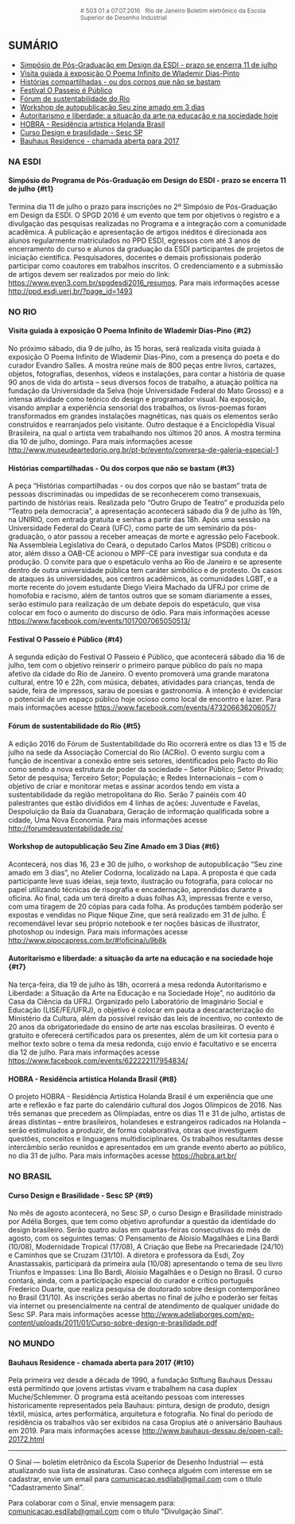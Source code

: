 <!--
---
title: sinal 503 - Esdi
-->
<div style="width:40em;max-width: 40em;margin: 0 auto;" markdown=1>

<div style="background:url(img/selo.png) no-repeat;line-height:1.2em;font-size:0.85em;font-weight:normal;color:#555;padding: 0 0 0 145px;margin:0 0 3em 0;" markdown="1">
# 503
01 a 07.07.2016   Rio de Janeiro   
Boletim eletrônico da Escola Superior de Desenho Industrial
</div>


## SUMÁRIO 

  * [Simpósio de Pós-Graduação em Design da ESDI - prazo se encerra 11 de julho](#t1)
  * [Visita guiada à exposição O Poema Infinito de Wlademir Dias-Pinto](#t2)
  * [Histórias compartilhadas - ou dos corpos que não se bastam](#t3)
  * [Festival O Passeio é Público](#t4)
  * [Fórum de sustentabilidade do Rio](#t5)
  * [Workshop de autopublicação Seu zine amado em 3 dias](#t6)
  * [Autoritarismo e liberdade: a situação da arte na educação e na sociedade hoje](#t7)
  * [HOBRA - Residência artística Holanda Brasil](#t8)
  * [Curso Design e brasilidade - Sesc SP](#t9)
  * [Bauhaus Residence - chamada aberta para 2017](#t10)

### NA ESDI


#### Simpósio do Programa de Pós-Graduação em Design do ESDI - prazo se encerra 11 de julho {#t1}

Termina dia 11 de julho o prazo para inscrições no 2º Simpósio de Pós-Graduação em Design da ESDI. O SPGD 2016 é um evento que tem por objetivos o registro e a divulgação das pesquisas realizadas no Programa e a integração com a comunidade acadêmica. A publicação e apresentação de artigos inéditos é direcionada aos alunos regularmente matriculados no PPD ESDI, egressos com até 3 anos de encerramento do curso e alunos da graduação da ESDI participantes de projetos de iniciação científica. Pesquisadores, docentes e demais profissionais poderão participar como coautores em trabalhos inscritos. O credenciamento e a submissão de artigos devem ser realizados por meio do link: https://www.even3.com.br/spgdesdi2016_resumos. Para mais informações acesse http://ppd.esdi.uerj.br/?page_id=1493

### NO RIO 

#### Visita guiada à exposição O Poema Infinito de Wlademir Dias-Pino {#t2}

No próximo sábado, dia 9 de julho, às 15 horas, será realizada visita guiada à exposição O Poema Infinito de Wlademir Dias-Pino, com a presença do poeta e do curador Evandro Salles. A mostra reúne mais de 800 peças entre livros, cartazes, objetos, fotografias, desenhos, vídeos e instalações, para contar a história de quase 90 anos de vida do artista – seus diversos focos de trabalho, a atuação política na fundação da Universidade da Selva (hoje Universidade Federal do Mato Grosso) e a intensa atividade como teórico do design e programador visual. Na exposição, visando ampliar a experiência sensorial dos trabalhos, os livros-poemas foram transformados em grandes instalações magnéticas, nas quais os elementos serão construídos e rearranjados pelo visitante. Outro destaque é a Enciclopédia Visual Brasileira, na qual o artista vem trabalhando nos últimos 20 anos. A mostra termina dia 10 de julho, domingo. Para mais informações acesse http://www.museudeartedorio.org.br/pt-br/evento/conversa-de-galeria-especial-1 


#### Histórias compartilhadas - Ou dos corpos que não se bastam {#t3}

A peça “Histórias compartilhadas - ou dos corpos que não se bastam” trata de pessoas discriminadas ou impedidas de se reconhecerem como transexuais, partindo de histórias reais. Realizada pelo “Outro Grupo de Teatro” e produzida pelo “Teatro pela democracia”, a apresentação acontecerá sábado dia 9 de julho às 19h, na UNIRIO, com entrada gratuita e senhas a partir das 18h. Após uma sessão na Universidade Federal do Ceará (UFC), como parte de um seminário da pós-graduação, o ator passou a receber ameaças de morte e agressão pelo Facebook. Na Assembleia Legislativa do Ceará, o deputado Carlos Matos (PSDB) criticou o ator, além disso a OAB-CE acionou o MPF-CE para investigar sua conduta e da produção. O convite para que o espetáculo venha ao Rio de Janeiro e se apresente dentro de outra universidade pública tem caráter simbólico e de protesto. Os casos de ataques às universidades, aos centros acadêmicos, às comunidades LGBT, e a morte recente do jovem estudante Diego Vieira Machado da UFRJ por crime de homofobia e racismo, além de tantos outros que se somam diariamente a esses, serão estímulo para realização de um debate depois do espetáculo, que visa colocar em foco o aumento do discurso de ódio. Para mais informações acesse https://www.facebook.com/events/1017007065050513/ 


#### Festival O Passeio é Público {#t4}

A  segunda edição do Festival O Passeio é Público, que acontecerá sábado dia 16 de julho, tem com o objetivo reinserir o primeiro parque público do país no mapa afetivo da cidade do Rio de Janeiro. O evento promoverá uma grande maratona cultural, entre 10 e 22h, com música, debates, atividades para crianças, tenda de saúde, feira de impressos, sarau de poesias e gastronomia. A intenção é evidenciar o potencial de um espaço público hoje ocioso como local de encontro e lazer. Para mais informações acesse https://www.facebook.com/events/473206636206057/ 


#### Fórum de sustentabilidade do Rio {#t5}

A edição 2016 do Fórum de Sustentabilidade do Rio ocorrerá entre os dias 13 e 15 de julho na sede da Associação Comercial do Rio (ACRio). O evento surgiu com a função de incentivar a conexão entre seis setores, identificados pelo Pacto do Rio como sendo a nova estrutura de poder da sociedade – Setor Público; Setor Privado; Setor de pesquisa; Terceiro Setor; População; e Redes Internacionais – com o objetivo de criar e monitorar metas e assinar acordos tendo em vista a sustentabilidade da região metropolitana do Rio. Serão 7 painéis com 40 palestrantes que estão divididos em 4 linhas de ações: Juventude e Favelas, Despoluição da Baía da Guanabara, Geração de informação qualificada sobre a cidade, Uma Nova Economia. Para mais informações acesse http://forumdesustentabilidade.rio/ 


#### Workshop de autopublicação Seu Zine Amado em 3 Dias {#t6}

Acontecerá, nos dias 16, 23 e 30 de julho, o workshop de autopublicação “Seu zine amado em 3 dias”, no Atelier Codorna, localizado na Lapa. A proposta é que cada participante leve suas ideias, seja texto, ilustração ou fotografia, para colocar no papel utilizando técnicas de risografia e encadernação, aprendidas durante a oficina. Ao final, cada um terá direito a duas folhas A3, impressas frente e verso, com uma tiragem de 20 cópias para cada folha. As produções também poderão ser expostas e vendidas no Pique Nique Zine, que será realizado em 31 de julho. É recomendável levar seu próprio notebook e ter noções básicas de illustrator, photoshop ou indesign. Para mais informações acesse http://www.pipocapress.com.br/#!oficina/u9b8k 


#### Autoritarismo e liberdade: a situação da arte na educação e na sociedade hoje {#t7} 

Na terça-feira, dia 19 de julho às 18h, ocorrerá a mesa redonda Autoritarismo e Liberdade: a Situação da Arte na Educação e na Sociedade Hoje”, no auditório da Casa da Ciência da UFRJ. Organizado pelo Laboratório de Imaginário Social e Educação (LISE/FE/UFRJ), o objetivo é colocar em pauta a descaracterização do Ministério da Cultura, além da possível revisão das leis de incentivo, no contexto de 20 anos da obrigatoriedade do ensino de arte nas escolas brasileiras. O evento é gratuito e oferecerá certificados para os presentes, além de um kit cortesia para o melhor texto sobre o tema da mesa redonda, cujo envio é facultativo e se encerra dia 12 de julho. Para mais informações acesse https://www.facebook.com/events/622222117954834/ 


#### HOBRA - Residência artística Holanda Brasil {#t8}

O projeto HOBRA - Residência Artística Holanda Brasil é um experiência que une arte e reflexão e faz parte do calendário cultural dos Jogos Olímpicos de 2016.  Nas três semanas que precedem as Olimpíadas, entre os dias 11 e 31 de julho, artistas de áreas distintas – entre brasileiros, holandeses e estrangeiros radicados na Holanda – serão estimulados a produzir, de forma colaborativa, obras que investiguem questões, conceitos e linguagens multidisciplinares. Os trabalhos resultantes desse intercâmbio serão reunidos e apresentados em um grande evento aberto ao público, no dia 31 de julho. Para mais informações acesse https://hobra.art.br/ 

### NO BRASIL 

#### Curso Design e Brasilidade - Sesc SP {#t9}

No mês de agosto acontecerá, no Sesc SP, o curso Design e Brasilidade ministrado por Adélia Borges, que tem como objetivo aprofundar a questão da identidade do design brasileiro. Serão quatro aulas em quartas-feiras consecutivas do mês de agosto, com os seguintes temas: O Pensamento de Aloisio Magalhães e Lina Bardi (10/08), Modernidade Tropical (17/08), A Criação que Bebe na Precariedade (24/10) e Caminhos que se Cruzam (31/10). A diretora e professora da Esdi, Zoy Anastassakis, participará da primeira aula (10/08) apresentando o tema de seu livro Triunfos e Impasses: Lina Bo Bardi, Aloisio Magalhães e o Design no Brasil. O curso contará, ainda, com a participação especial do curador e crítico português Frederico Duarte, que realiza pesquisa de doutorado sobre design contemporâneo no Brasil (31/10). As inscrições serão abertas no final de julho e poderão ser feitas via internet ou presencialmente na central de atendimento de qualquer unidade do Sesc SP. Para mais informações acesse http://www.adeliaborges.com/wp-content/uploads/2011/01/Curso-sobre-design-e-brasilidade.pdf 


### NO MUNDO

#### Bauhaus Residence - chamada aberta para 2017 {#t10}

Pela primeira vez desde a década de 1990, a fundação Stiftung Bauhaus Dessau está permitindo que jovens artistas vivam e trabalhem na casa duplex Muche/Schlemmer. O programa está aceitando pessoas com interesses historicamente representados pela Bauhaus: pintura, design de produto, design têxtil, música, artes performática, arquitetura e fotografia. No final do período de residência os trabalhos vão ser exibidos na casa Gropius até o aniversário Bauhaus em 2019. Para mais informações acesse http://www.bauhaus-dessau.de/open-call-20172.html


 
- - -

O Sinal — boletim eletrônico da Escola Superior de Desenho Industrial — está atualizando sua lista de assinaturas. Caso conheça alguém com interesse em se cadastrar, envie um email para comunicacao.esdilab@gmail.com com o título “Cadastramento Sinal”. 

Para colaborar com o Sinal, envie mensagem para: comunicacao.esdilab@gmail.com com o título “Divulgação Sinal”.

</div>

<img src="img/selo.png" style="display:none;opacity:0;width:0;height:0;" />
